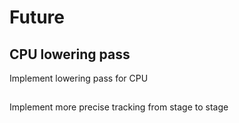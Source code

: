 # Future

## CPU lowering pass

Implement lowering pass for CPU

## 

Implement more precise tracking from stage to stage
